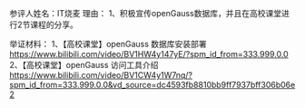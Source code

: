 参评人姓名：IT烧麦
理由：
    1、积极宣传openGauss数据库，并且在高校课堂进行2节课程的分享。
    
举证材料：
 1、【高校课堂】openGauss 数据库安装部署
 https://www.bilibili.com/video/BV1HW4y147yE/?spm_id_from=333.999.0.0
2、【高校课堂】openGauss 访问工具介绍
https://www.bilibili.com/video/BV1CW4y1W7nq/?spm_id_from=333.999.0.0&vd_source=dc4593fb8810bb9ff7937bff306b06e2